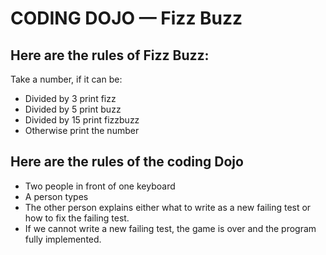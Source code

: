 # CODING DOJO — Fizz Buzz

## Here are the rules of Fizz Buzz:

Take a number, if it can be:

- Divided by 3 print fizz
- Divided by 5 print buzz
- Divided by 15 print fizzbuzz
- Otherwise print the number

## Here are the rules of the coding Dojo

- Two people in front of one keyboard
- A person types
- The other person explains either what to write as a new failing
  test or how to fix the failing test.
- If we cannot write a new failing test, the game is over and the
  program fully implemented.

